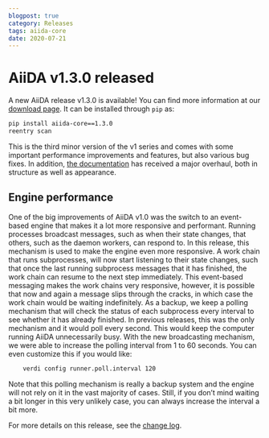 ```yaml
---
blogpost: true
category: Releases
tags: aiida-core
date: 2020-07-21
---
```


# AiiDA v1.3.0 released

A new AiiDA release v1.3.0 is available! You can find more information at our [download page](http://www.aiida.net/download/). It can be installed through `pip` as:

```sh
pip install aiida-core==1.3.0
reentry scan
```

This is the third minor version of the v1 series and comes with some important performance improvements and features, but also various bug fixes. In addition, [the documentation](https://aiida-core.readthedocs.io/en/latest/) has received a major overhaul, both in structure as well as appearance.

Engine performance
------------------

One of the big improvements of AiiDA v1.0 was the switch to an event-based engine that makes it a lot more responsive and performant. Running processes broadcast messages, such as when their state changes, that others, such as the daemon workers, can respond to. In this release, this mechanism is used to make the engine even more responsive. A work chain that runs subprocesses, will now start listening to their state changes, such that once the last running subprocess messages that it has finished, the work chain can resume to the next step immediately. This event-based messaging makes the work chains very responsive, however, it is possible that now and again a message slips through the cracks, in which case the work chain would be waiting indefinitely. As a backup, we keep a polling mechanism that will check the status of each subprocess every interval to see whether it has already finished. In previous releases, this was the only mechanism and it would poll every second. This would keep the computer running AiiDA unnecessarily busy. With the new broadcasting mechanism, we were able to increase the polling interval from 1 to 60 seconds. You can even customize this if you would like:

```sh
    verdi config runner.poll.interval 120
```

Note that this polling mechanism is really a backup system and the engine will not rely on it in the vast majority of cases. Still, if you don’t mind waiting a bit longer in this very unlikely case, you can always increase the interval a bit more.

For more details on this release, see the [change log](https://github.com/aiidateam/aiida-core/blob/v1.3.0/CHANGELOG.md).